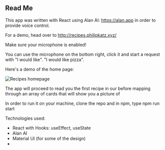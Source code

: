 ## Read Me

This app was written with React using Alan AI: <https://alan.app> in order to provide voice control.

For a demo, head over to <http://recipes.philipkatz.xyz/>

Make sure your microphone is enabled!

You can use the microphone on the bottom right, click it and start a request with "I would like". "I would like pizza". 

Here's a demo of the home page:

<img src="https://i.ibb.co/Lz0H24J/Recipes-Img.jpg"
     alt="Recipes homepage"
     />


The app will proceed to read you the first recipe in our before mapping through an array of cards that will show you a picture of 
  
In order to run it on your machine, clone the repo and in npm, type npm run start

Technologies used:

- React with Hooks: useEffect, useState
- Alan AI
- Material UI (for some of the design)
- 


